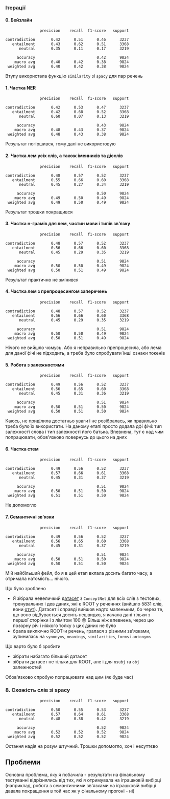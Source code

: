 ### Ітерації

#### 0. Бейзлайн

```
               precision    recall  f1-score   support

contradiction       0.42      0.51      0.46      3237
   entailment       0.43      0.62      0.51      3368
      neutral       0.35      0.11      0.17      3219

     accuracy                           0.42      9824
    macro avg       0.40      0.42      0.38      9824
 weighted avg       0.40      0.42      0.38      9824
```

Втупу використала функцію `similarity` зі `spacy` для пар речень

#### 1. Частка NER

```
               precision    recall  f1-score   support

contradiction       0.42      0.53      0.47      3237
   entailment       0.42      0.68      0.52      3368
      neutral       0.60      0.07      0.13      3219

     accuracy                           0.43      9824
    macro avg       0.48      0.43      0.37      9824
 weighted avg       0.48      0.43      0.38      9824
```

Результат погіршився, тому далі не використовую

#### 2. Частка лем усіх слів, а також іменників та дієслів

```
               precision    recall  f1-score   support

contradiction       0.48      0.57      0.52      3237
   entailment       0.55      0.66      0.60      3368
      neutral       0.45      0.27      0.34      3219

     accuracy                           0.50      9824
    macro avg       0.49      0.50      0.49      9824
 weighted avg       0.49      0.50      0.49      9824
```

Результат трошки покращився

#### 3. Частка н-грамів для лем, частин мови і типів зв'язку

```
               precision    recall  f1-score   support

contradiction       0.48      0.57      0.52      3237
   entailment       0.56      0.66      0.60      3368
      neutral       0.45      0.29      0.35      3219

     accuracy                           0.51      9824
    macro avg       0.50      0.50      0.49      9824
 weighted avg       0.50      0.51      0.49      9824
```

Результат практично не змінився

#### 4. Частка лем з препроцесингом заперечень

```
               precision    recall  f1-score   support

contradiction       0.48      0.57      0.52      3237
   entailment       0.56      0.66      0.60      3368
      neutral       0.45      0.29      0.35      3219

     accuracy                           0.51      9824
    macro avg       0.50      0.50      0.49      9824
 weighted avg       0.50      0.51      0.49      9824
```

Нічого не вийшло чомусь. Або я неправильно препроцесила, або лема для даної фічі не підходить, а треба було спробувати їнші ознаки токенів

#### 5. Робота з залежностями

```
               precision    recall  f1-score   support

contradiction       0.49      0.56      0.52      3237
   entailment       0.56      0.65      0.60      3368
      neutral       0.45      0.31      0.36      3219

     accuracy                           0.51      9824
    macro avg       0.50      0.51      0.50      9824
 weighted avg       0.50      0.51      0.50      9824
```

Каюсь, не приділила достатньо уваги і не розібралась, як правильно треба було їх використати. На даному етапі просто додала дфі фічі: тип залежності слова і тип залежності його батька. Впевнена, тут є над чим попрацювати, обов'язково повернусь до цього на днях

#### 6. Частка стем

```
               precision    recall  f1-score   support

contradiction       0.49      0.56      0.52      3237
   entailment       0.57      0.66      0.61      3368
      neutral       0.45      0.31      0.37      3219

     accuracy                           0.51      9824
    macro avg       0.50      0.51      0.50      9824
 weighted avg       0.51      0.51      0.50      9824
```

Не допомогло

#### 7. Семантичні зв'язки

```
               precision    recall  f1-score   support

contradiction       0.49      0.56      0.52      3237
   entailment       0.56      0.65      0.60      3368
      neutral       0.45      0.31      0.37      3219

     accuracy                           0.51      9824
    macro avg       0.50      0.51      0.50      9824
 weighted avg       0.50      0.51      0.50      9824
```

Мій найбільший фейл, бо я в цей етап вклала досить багато часу, а отримала натомість... нічого.

Що було зроблено

-   Я зібрала невеличкий [датасет](./all_concepts.zip) з `ConceptNet` для всіх слів з тестових, тренувальних і дев даних, які є ROOT у реченнях (вийшло 5831 слів, вони [отут](./concs.txt)). Датасет і справді вийшов надто маленьким, бо через те, що воно відбувається досить нешвидко, я качала дані тільки з першої сторінки і з лімітом 100 😞 Більш ніж впевнена, через цю позорну річ і ніякого толку з цих даних не було
-   брала виключно ROOT-и речень, гралася з різними зв'язками, зупинилась на `synonyms`, `meanings`, `similarities`, `forms` і `antonyms`

Що варто було б зробити

-   зібрати набагато більший датасет
-   зібрати датасет не тільки для ROOT, але і для `nsubj` та `obj` залежностей

Обов'язково спробую попрацювати над цим (як буде час)

### 8. Схожість слів зі spacy

```
               precision    recall  f1-score   support

contradiction       0.50      0.55      0.53      3237
   entailment       0.57      0.64      0.61      3368
      neutral       0.48      0.38      0.42      3219

     accuracy                           0.52      9824
    macro avg       0.52      0.52      0.52      9824
 weighted avg       0.52      0.52      0.52      9824
```

Остання надія на розум штучний. Трошки допомогло, хоч і несуттєво

## Проблеми

Основна проблема, яку я побачила - результати на фінальному тестуванні відрізнялись від тих, які я отримувала на іграшковій вибірці (наприклад, робота з семантичними зв'язками на іграшковій вибірці давала покращення в той час як у фінальному прогоні - ні)
